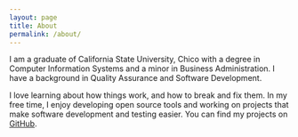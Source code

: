 ```yaml
---
layout: page
title: About
permalink: /about/
---
```


I am a graduate of California State University, Chico with a degree in
Computer Information Systems and a minor in Business Administration.
I have a background in Quality Assurance and Software Development.

I love learning about how things work, and how to break and fix them. 
In my free time, I enjoy developing open source tools and working on 
projects that make software development and testing easier. You can find 
my projects on [GitHub](https://github.com/kapoorlakshya).